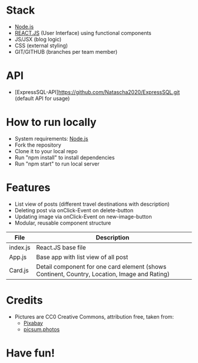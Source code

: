 # Stack
* [Node.js](https://nodejs.org/)
* [REACT.JS](https://reactjs.org/) (User Interface) using functional components 
* JS/JSX (blog logic)
* CSS (external styling)
* GIT/GITHUB (branches per team member)

# API
* [ExpressSQL-API]https://github.com/Natascha2020/ExpressSQL.git (default API for usage)

# How to run locally
* System requirements: [Node.js](https://nodejs.org/)
* Fork the repository
* Clone it to your local repo
* Run "npm install" to install dependencies
* Run "npm start" to run local server

# Features
* List view of posts (different travel destinations with description)
* Deleting post via onClick-Event on delete-button
* Updating image via onClick-Event on new-image-button
* Modular, reusable component structure

File          | Description
------------- | -------------
index.js      | React.JS base file
App.js        | Base app with list view of all post 
Card.js          | Detail component for one card element (shows Continent, Country, Location, Image and Rating)


# Credits

* Pictures are CC0 Creative Commons, attribution free, taken from:
   * [Pixabay](https://pixabay.com/)
   * [picsum.photos](https://picsum.photos)

# Have fun!
